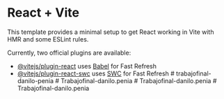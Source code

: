 # React + Vite

This template provides a minimal setup to get React working in Vite with HMR and some ESLint rules.

Currently, two official plugins are available:

- [@vitejs/plugin-react](https://github.com/vitejs/vite-plugin-react/blob/main/packages/plugin-react/README.md) uses [Babel](https://babeljs.io/) for Fast Refresh
- [@vitejs/plugin-react-swc](https://github.com/vitejs/vite-plugin-react-swc) uses [SWC](https://swc.rs/) for Fast Refresh
#   t r a b a j o f i n a l - d a n i l o - p e n i a  
 #   T r a b a j o f i n a l - d a n i l o . p e n i a  
 #   T r a b a j o f i n a l - d a n i l o . p e n i a  
 #   T r a b a j o f i n a l - d a n i l o . p e n i a  
 